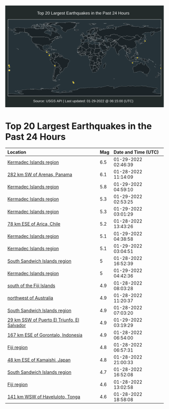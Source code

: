 ![Map](./map.png)

# Top 20 Largest Earthquakes in the Past 24 Hours

| Location | Mag | Date and Time (UTC) |
|:---|:---|:---|
| [Kermadec Islands region](https://earthquake.usgs.gov/earthquakes/eventpage/us7000gg3w) | 6.5 | 01-29-2022 02:46:39 |
| [282 km SW of Arenas, Panama](https://earthquake.usgs.gov/earthquakes/eventpage/us7000gfti) | 6.1 | 01-28-2022 11:14:09 |
| [Kermadec Islands region](https://earthquake.usgs.gov/earthquakes/eventpage/us7000gg4u) | 5.8 | 01-29-2022 04:59:10 |
| [Kermadec Islands region](https://earthquake.usgs.gov/earthquakes/eventpage/us7000gg48) | 5.3 | 01-29-2022 02:53:25 |
| [Kermadec Islands region](https://earthquake.usgs.gov/earthquakes/eventpage/us7000gg43) | 5.3 | 01-29-2022 03:01:29 |
| [78 km ESE of Arica, Chile](https://earthquake.usgs.gov/earthquakes/eventpage/us7000gfvl) | 5.2 | 01-28-2022 13:43:26 |
| [Kermadec Islands region](https://earthquake.usgs.gov/earthquakes/eventpage/us7000gg4l) | 5.1 | 01-29-2022 04:38:58 |
| [Kermadec Islands region](https://earthquake.usgs.gov/earthquakes/eventpage/us7000gg4g) | 5.1 | 01-29-2022 03:04:51 |
| [South Sandwich Islands region](https://earthquake.usgs.gov/earthquakes/eventpage/us7000gfyf) | 5 | 01-28-2022 16:52:39 |
| [Kermadec Islands region](https://earthquake.usgs.gov/earthquakes/eventpage/us7000gg54) | 5 | 01-29-2022 04:42:36 |
| [south of the Fiji Islands](https://earthquake.usgs.gov/earthquakes/eventpage/us7000gfsq) | 4.9 | 01-28-2022 08:03:28 |
| [northwest of Australia](https://earthquake.usgs.gov/earthquakes/eventpage/us7000gftk) | 4.9 | 01-28-2022 11:20:37 |
| [South Sandwich Islands region](https://earthquake.usgs.gov/earthquakes/eventpage/us7000gfsf) | 4.9 | 01-28-2022 07:03:20 |
| [29 km SSW of Puerto El Triunfo, El Salvador](https://earthquake.usgs.gov/earthquakes/eventpage/us7000gg47) | 4.9 | 01-29-2022 03:19:29 |
| [167 km ESE of Gorontalo, Indonesia](https://earthquake.usgs.gov/earthquakes/eventpage/us7000gfsc) | 4.9 | 01-28-2022 06:54:00 |
| [Fiji region](https://earthquake.usgs.gov/earthquakes/eventpage/us7000gfsd) | 4.8 | 01-28-2022 06:57:31 |
| [48 km ESE of Kamaishi, Japan](https://earthquake.usgs.gov/earthquakes/eventpage/us7000gg12) | 4.8 | 01-28-2022 21:00:33 |
| [South Sandwich Islands region](https://earthquake.usgs.gov/earthquakes/eventpage/us7000gfye) | 4.7 | 01-28-2022 16:52:08 |
| [Fiji region](https://earthquake.usgs.gov/earthquakes/eventpage/us7000gfuq) | 4.6 | 01-28-2022 13:02:58 |
| [141 km WSW of Haveluloto, Tonga](https://earthquake.usgs.gov/earthquakes/eventpage/us7000gfzj) | 4.6 | 01-28-2022 18:58:08 |
